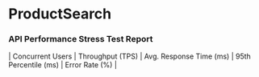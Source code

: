 # ProductSearch


### API Performance Stress Test Report
| Concurrent Users | Throughput (TPS) | Avg. Response Time (ms) | 95th Percentile (ms) | Error Rate (%) |
